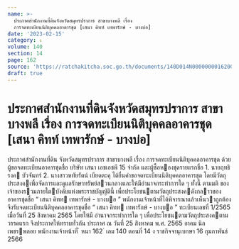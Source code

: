 ```yaml
---
name: >-
  ประกาศสำนักงานที่ดินจังหวัดสมุทรปราการ สาขาบางพลี เรื่อง
  การจดทะเบียนนิติบุคคลอาคารชุด [เสนา คิทท์ เทพารักษ์ - บางบ่อ]
date: '2023-02-15'
category: ง
volume: 140
section: 14
page: 162
source: 'https://ratchakitcha.soc.go.th/documents/140D014N0000000016200.pdf'
draft: true
---
```


# ประกาศสำนักงานที่ดินจังหวัดสมุทรปราการ สาขาบางพลี เรื่อง การจดทะเบียนนิติบุคคลอาคารชุด [เสนา คิทท์ เทพารักษ์ - บางบ่อ]

ประกาศสํานักงานที่ดิน จังหวัดสมุทรปราการ สาขาบางพลี เรื่อง การจดทะเบียนนิติบุคคลอาคารชุด ด้วย ผู้ขอจดทะเบียนอาคารชุดชื่อ บริษัท เสนา เอชเอชพี 15 จํากัด และผู้ซื้อหองชุดรายแรกชื่อ 1. นายฤทธิรงค บัวจันทร์ 2. นางสาวหทัยรัตน์ เบียดตะคุ ได้ยื่นคําขอจดทะเบียนนิติบุคคลอาคารชุด โดยมีวัตถุประสงคเพื่อจัดการและดูแลรักษาทรัพย์สวนกลางและให้มีอํานาจกระทําการใด ๆ ทั้งนี้ ตามมติ ของเจ้าของรวมภายใตบังคับแห่งพระราชบัญญัตินี้ เพื่อประโยชนตามวัตถุประสงคดังกลาวของอาคารชุดชื่อ “ เสนา คิทท เทพารักษ์ - บางบอ ” พนักงานเจ้าหน้าที่ได้พิจารณาแล้วเห็นวาถูกต้อง จึงรับจดทะเบียนนิติบุคคลอาคารชุดชื่อ “ เสนา คิทท เทพารักษ์ - บางบอ ” ทะเบียนเลขที่ 1/2565 เมื่อวันที่ 25 สิงหาคม 2565 โดยให้มี อํานาจกระทําการใด ๆ เพื่อประโยชนตามวัตถุประสงคตามวรรคแรก จึงประกาศให้ทราบทั่วกัน ประกาศ ณ วันที่ 25 สิงหาคม พ.ศ. 2565 อาคม นิลเพชรพลอย พนักงานเจ้าหน้าที่ ้ หนา 162 ่ เลม 140 ตอนที่ 14 ง ราชกิจจานุเบกษา 16 กุมภาพันธ์ 2566
